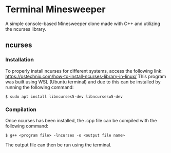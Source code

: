 # Terminal Minesweeper
A simple console-based Minesweeper clone made with C++ and utilizing the ncurses library.
## ncurses
### Installation
To properly install ncurses for different systems, access the following link:
https://ostechnix.com/how-to-install-ncurses-library-in-linux/
This program was built using WSL (Ubuntu terminal) and due to this can be installed by running the following command:
```Linux
$ sudo apt install libncurses5-dev libncursesw5-dev
```
### Compilation
Once ncurses has been installed, the .cpp file can be compiled with the following command:
```Linux
$ g++ <program file> -lncurses -o <output file name>
```
The output file can then be run using the terminal.